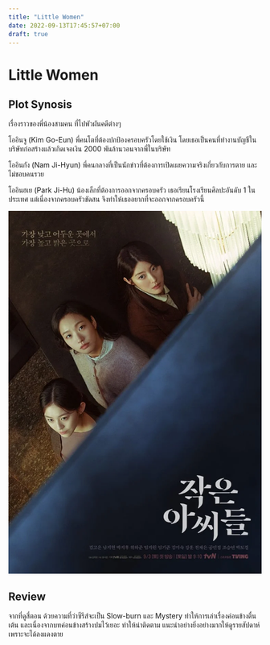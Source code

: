 ```yaml
---
title: "Little Women"
date: 2022-09-13T17:45:57+07:00
draft: true
---
```


# Little Women

## Plot Synosis

เรื่องราวของพี่น้องสามคน ที่ไปพัวผันคดีต่างๆ

โออินจู (Kim Go-Eun) พี่คนโตที่ต้องปกป้องครอบครัวโดยใช้เงิน โดยเธอเป็นคนที่ทำงานบัญชีในบริษัทก่อสร้างแล้วเกิดเจอเงิน 2000 พันล้านวอนจากพี่ในบริษัท

โออินกัง (Nam Ji-Hyun) พี่คนกลางที่เป็นนักข่าวที่ต้องการเปิดเผยความจริงเกี่ยวกับการตาย และไม่ชอบคนรวย

โออินฮเย (Park Ji-Hu) น้องเล็กที่ต้องการออกจากครอบครัว เธอเรียนโรงเรียนศิลปะอันดับ 1 ในประเทศ แต่เนื่องจากครอบครัวขัดสน จึงทำให้เธออยากที่จะออกจากครอบครัวนี้

![hello](/images/photo1527591.jpg)


## Review

จากที่ดูสี่ตอน ด้วยความที่ว่าซีรีส์จะเป็น Slow-burn และ Mystery ทำให้การเล่าเรื่องค่อนข้างตื่นเต้น และเนื่องจากบทค่อนข้างสร้างปมไว้เยอะ ทำให้น่าติดตาม แนะนำอย่างยิ่งอย่างมากให้ดูรายสัปดาห์ เพราะจะได้ลงแดงตาย

